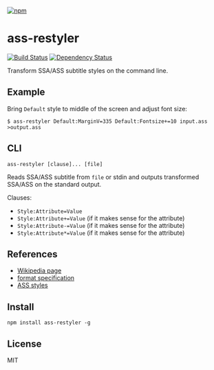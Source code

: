[![npm](https://nodei.co/npm/ass-restyler.png)](https://nodei.co/npm/ass-restyler/)

# ass-restyler

[![Build Status][travis-badge]][travis] [![Dependency Status][david-badge]][david]

Transform SSA/ASS subtitle styles on the command line.

[travis]: https://travis-ci.org/eush77/ass-restyler
[travis-badge]: https://travis-ci.org/eush77/ass-restyler.svg
[david]: https://david-dm.org/eush77/ass-restyler
[david-badge]: https://david-dm.org/eush77/ass-restyler.png

## Example

Bring `Default` style to middle of the screen and adjust font size:

```
$ ass-restyler Default:MarginV=335 Default:Fontsize+=10 input.ass >output.ass
```

## CLI

```
ass-restyler [clause]... [file]
```

Reads SSA/ASS subtitle from `file` or stdin and outputs transformed SSA/ASS on the standard output.

Clauses:
  - `Style:Attribute=Value`
  - `Style:Attribute+=Value` (if it makes sense for the attribute)
  - `Style:Attribute-=Value` (if it makes sense for the attribute)
  - `Style:Attribute*=Value` (if it makes sense for the attribute)

## References

- [Wikipedia page](http://en.wikipedia.org/wiki/SubStation_Alpha)
- [format specification](http://www.perlfu.co.uk/projects/asa/ass-specs.doc)
- [ASS styles](http://docs.aegisub.org/3.2/Styles/)

## Install

```shell
npm install ass-restyler -g
```

## License

MIT
